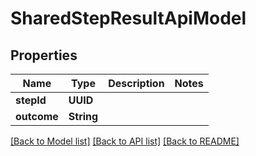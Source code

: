 # SharedStepResultApiModel

## Properties
Name | Type | Description | Notes
------------ | ------------- | ------------- | -------------
**stepId** | **UUID** |  | 
**outcome** | **String** |  | 

[[Back to Model list]](../README.md#documentation-for-models) [[Back to API list]](../README.md#documentation-for-api-endpoints) [[Back to README]](../README.md)


